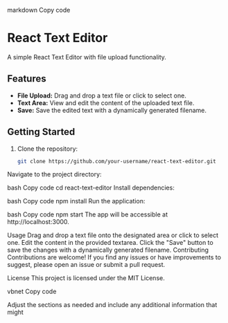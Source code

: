 markdown
Copy code
# React Text Editor

A simple React Text Editor with file upload functionality.

## Features

- **File Upload:** Drag and drop a text file or click to select one.
- **Text Area:** View and edit the content of the uploaded text file.
- **Save:** Save the edited text with a dynamically generated filename.

## Getting Started

1. Clone the repository:

   ```bash
   git clone https://github.com/your-username/react-text-editor.git
Navigate to the project directory:

bash
Copy code
cd react-text-editor
Install dependencies:

bash
Copy code
npm install
Run the application:

bash
Copy code
npm start
The app will be accessible at http://localhost:3000.

Usage
Drag and drop a text file onto the designated area or click to select one.
Edit the content in the provided textarea.
Click the "Save" button to save the changes with a dynamically generated filename.
Contributing
Contributions are welcome! If you find any issues or have improvements to suggest, please open an issue or submit a pull request.

License
This project is licensed under the MIT License.

vbnet
Copy code

Adjust the sections as needed and include any additional information that might

